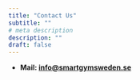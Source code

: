 ```yaml
---
title: "Contact Us"
subtitle: ""
# meta description
description: ""
draft: false
---
```

* **Mail: info@smartgymsweden.se**
